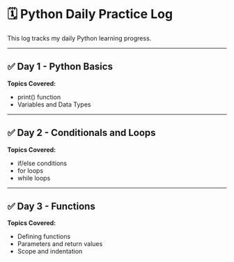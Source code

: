 # 🗓️ Python Daily Practice Log

This log tracks my daily Python learning progress.

---

## ✅ Day 1 - Python Basics
**Topics Covered:**
- print() function
- Variables and Data Types

---

## ✅ Day 2 - Conditionals and Loops 
**Topics Covered:**
- if/else conditions
- for loops
- while loops

---

## ✅ Day 3 - Functions 
**Topics Covered:**
- Defining functions
- Parameters and return values
- Scope and indentation
